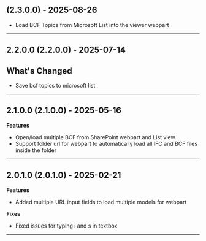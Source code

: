  ##  (2.3.0.0) - 2025-08-26

- Load BCF Topics from Microsoft List into the viewer webpart

---

## 2.2.0.0 (2.2.0.0) - 2025-07-14

## What's Changed
* Save bcf topics to microsoft list

---

## 2.1.0.0 (2.1.0.0) - 2025-05-16

**Features**
- Open/load multiple BCF from SharePoint webpart and List view
- Support folder url for webpart to automatically load all IFC and BCF files inside the folder

---

## 2.0.1.0 (2.0.1.0) - 2025-02-21

**Features**
- Added multiple URL input fields to load multiple models for webpart

**Fixes**
- Fixed issues for typing i and s in textbox


---

